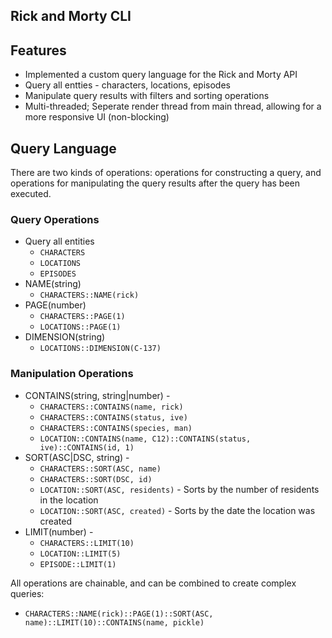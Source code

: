 ## Rick and Morty CLI

## Features
- Implemented a custom query language for the Rick and Morty API
- Query all entties - characters, locations, episodes
- Manipulate query results with filters and sorting operations
- Multi-threaded; Seperate render thread from main thread, allowing for a more responsive UI (non-blocking)


## Query Language
There are two kinds of operations: operations for constructing a query, and operations for manipulating the query results after the query has been executed.

### Query Operations
- Query all entities
    - `CHARACTERS` 
    - `LOCATIONS`
    - `EPISODES`
- NAME(string)
    - `CHARACTERS::NAME(rick)`
- PAGE(number)
    - `CHARACTERS::PAGE(1)`
    - `LOCATIONS::PAGE(1)`
- DIMENSION(string)
    - `LOCATIONS::DIMENSION(C-137)`

### Manipulation Operations
- CONTAINS(string, string|number) - 
    - `CHARACTERS::CONTAINS(name, rick)`
    - `CHARACTERS::CONTAINS(status, ive)`
    - `CHARACTERS::CONTAINS(species, man)`
    - `LOCATION::CONTAINS(name, C12)::CONTAINS(status, ive)::CONTAINS(id, 1)`
- SORT(ASC|DSC, string) -
    - `CHARACTERS::SORT(ASC, name)`
    - `CHARACTERS::SORT(DSC, id)`
    - `LOCATION::SORT(ASC, residents)` - Sorts by the number of residents in the location
    - `LOCATION::SORT(ASC, created)` - Sorts by the date the location was created 
- LIMIT(number) -
    - `CHARACTERS::LIMIT(10)`
    - `LOCATION::LIMIT(5)`
    - `EPISODE::LIMIT(1)`

All operations are chainable, and can be combined to create complex queries:
- `CHARACTERS::NAME(rick)::PAGE(1)::SORT(ASC, name)::LIMIT(10)::CONTAINS(name, pickle)`


